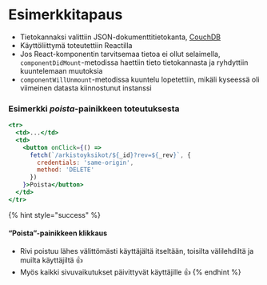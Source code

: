 # Esimerkkitapaus

* Tietokannaksi valittiin JSON-dokumenttitietokanta, [CouchDB](http://couchdb.apache.org/)
* Käyttöliittymä toteutettiin Reactilla
* Jos React-komponentin tarvitsemaa tietoa ei ollut selaimella, `componentDidMount`-metodissa haettiin tieto tietokannasta ja ryhdyttiin kuuntelemaan muutoksia
* `componentWillUnmount`-metodissa kuuntelu lopetettiin, mikäli kyseessä oli viimeinen datasta kiinnostunut instanssi

### Esimerkki _p**oista**_-painikkeen toteutuksesta

```jsx
<tr>
  <td>...</td>
  <td>
    <button onClick={() =>
      fetch(`/arkistoyksikot/${_id}?rev=${_rev}`, {
        credentials: 'same-origin',
        method: 'DELETE'
      })
    }>Poista</button>
  </td>
</tr>
```

{% hint style="success" %}
#### “Poista”-painikkeen klikkaus

* Rivi poistuu lähes välittömästi käyttäjältä itseltään, toisilta välilehdiltä ja muilta käyttäjiltä 👍
* Myös kaikki sivuvaikutukset päivittyvät käyttäjille 👍
{% endhint %}

